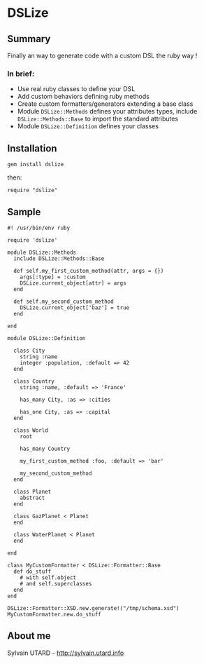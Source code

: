 # DSLize #

## Summary ##

Finally an way to generate code with a custom DSL the ruby way !

### In brief: ###

*  Use real ruby classes to define your DSL
*  Add custom behaviors defining ruby methods
*  Create custom formatters/generators extending a base class
*  Module `DSLize::Methods` defines your attributes types, include `DSLize::Methods::Base` to import the standard attributes
*  Module `DSLize::Definition` defines your classes

## Installation ##

    gem install dslize

then:

    require "dslize"

## Sample ##

    #! /usr/bin/env ruby
    
    require 'dslize'
    
    module DSLize::Methods
      include DSLize::Methods::Base
      
      def self.my_first_custom_method(attr, args = {})
        args[:type] = :custom
        DSLize.current_object[attr] = args
      end
      
      def self.my_second_custom_method
        DSLize.current_object['baz'] = true
      end
      
    end
    
    module DSLize::Definition
      
      class City
        string :name
        integer :population, :default => 42
      end
      
      class Country
        string :name, :default => 'France'
        
        has_many City, :as => :cities
        
        has_one City, :as => :capital
      end
      
      class World
        root
        
        has_many Country
        
        my_first_custom_method :foo, :default => 'bar'
        
        my_second_custom_method
      end
      
      class Planet
        abstract
      end
      
      class GazPlanet < Planet
      end
      
      class WaterPlanet < Planet
      end
      
    end
    
    class MyCustomFormatter < DSLize::Formatter::Base
      def do_stuff
        # with self.object
        # and self.superclasses
      end
    end
    
    DSLize::Formatter::XSD.new.generate!("/tmp/schema.xsd")
    MyCustomFormatter.new.do_stuff
    
## About me ##

Sylvain UTARD - http://sylvain.utard.info
